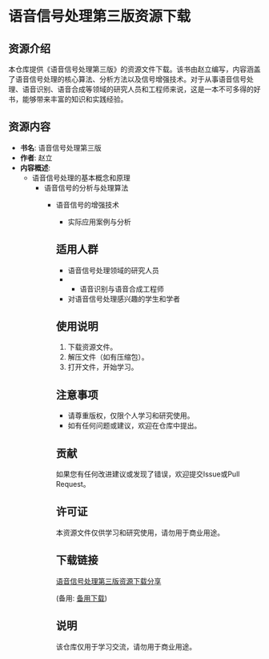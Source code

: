# 语音信号处理第三版资源下载

## 资源介绍

本仓库提供《语音信号处理第三版》的资源文件下载。该书由赵立编写，内容涵盖了语音信号处理的核心算法、分析方法以及信号增强技术。对于从事语音信号处理、语音识别、语音合成等领域的研究人员和工程师来说，这是一本不可多得的好书，能够带来丰富的知识和实践经验。

## 资源内容

- **书名**: 语音信号处理第三版
- **作者**: 赵立
- **内容概述**:
  - 语音信号处理的基本概念和原理
    - 语音信号的分析与处理算法
      - 语音信号的增强技术
        - 实际应用案例与分析

        ## 适用人群

        - 语音信号处理领域的研究人员
        - - 语音识别与语音合成工程师
        - 对语音信号处理感兴趣的学生和学者

        ## 使用说明

        1. 下载资源文件。
        2. 解压文件（如有压缩包）。
        3. 打开文件，开始学习。

        ## 注意事项

        - 请尊重版权，仅限个人学习和研究使用。
        - 如有任何问题或建议，欢迎在仓库中提出。

        ## 贡献

        如果您有任何改进建议或发现了错误，欢迎提交Issue或Pull Request。

        ## 许可证

        本资源文件仅供学习和研究使用，请勿用于商业用途。

        ## 下载链接
        [语音信号处理第三版资源下载分享]() 

        (备用: [备用下载](https://pan.baidu.com/s/1HxlDkhkyuzJBfrwlQ-nBWw?pwd=1234))

        ## 说明

        该仓库仅用于学习交流，请勿用于商业用途。
